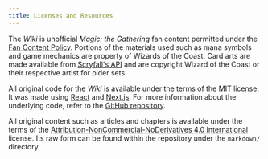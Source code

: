 ```yaml
---
title: Licenses and Resources
---
```


The *Wiki* is unofficial *Magic: the Gathering* fan content permitted under the
[Fan Content Policy][wizards:fcp]. Portions of the materials used such as mana
symbols and game mechanics are property of Wizards of the Coast. Card arts are
made available from [Scryfall's API][scryfall:api] and are copyright Wizard of
the Coast or their respective artist for older sets.

All original code for the *Wiki* is available under the terms of the
[MIT][wiki:code-license] license. It was made using [React][js:react] and
[Next.js][js:next]. For more information about the underlying code, refer to the
[GitHub repository][wiki:code].

All original content such as articles and chapters is available under the terms
of the [Attribution-NonCommercial-NoDerivatives 4.0 International][wiki:license]
license. Its raw form can be found within the repository under the `markdown/`
directory.

[js:next]: https://nextjs.org/
[js:react]: https://reactjs.org/
[scryfall:api]: https://scryfall.com/docs/api
[wiki:code]: https://github.com/angrybacon/doomsday-wiki
[wiki:code-license]: https://github.com/angrybacon/doomsday-wiki/blob/master/LICENSE.org
[wiki:license]: https://creativecommons.org/licenses/by-nc-nd/4.0/legalcode
[wizards:fcp]: https://company.wizards.com/en/legal/fancontentpolicy
